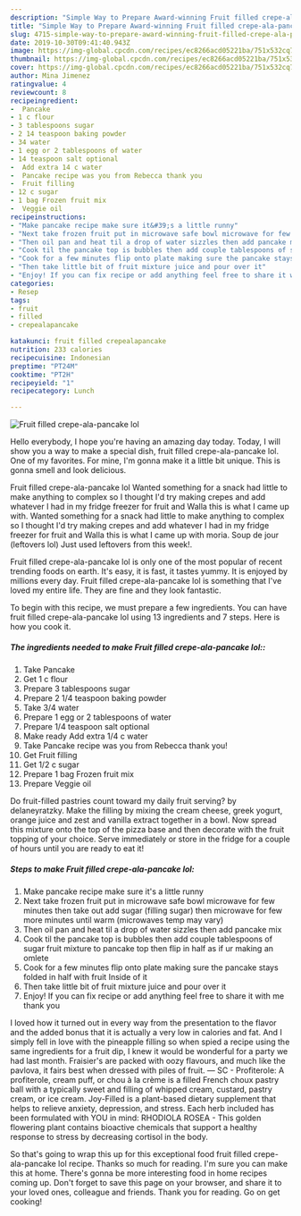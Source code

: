 ```yaml
---
description: "Simple Way to Prepare Award-winning Fruit filled crepe-ala-pancake lol"
title: "Simple Way to Prepare Award-winning Fruit filled crepe-ala-pancake lol"
slug: 4715-simple-way-to-prepare-award-winning-fruit-filled-crepe-ala-pancake-lol
date: 2019-10-30T09:41:40.943Z
image: https://img-global.cpcdn.com/recipes/ec8266acd05221ba/751x532cq70/fruit-filled-crepe-ala-pancake-lol-recipe-main-photo.jpg
thumbnail: https://img-global.cpcdn.com/recipes/ec8266acd05221ba/751x532cq70/fruit-filled-crepe-ala-pancake-lol-recipe-main-photo.jpg
cover: https://img-global.cpcdn.com/recipes/ec8266acd05221ba/751x532cq70/fruit-filled-crepe-ala-pancake-lol-recipe-main-photo.jpg
author: Mina Jimenez
ratingvalue: 4
reviewcount: 8
recipeingredient:
-  Pancake
- 1 c flour
- 3 tablespoons sugar
- 2 14 teaspoon baking powder
- 34 water
- 1 egg or 2 tablespoons of water
- 14 teaspoon salt optional
-  Add extra 14 c water
-  Pancake recipe was you from Rebecca thank you
-  Fruit filling
- 12 c sugar
- 1 bag Frozen fruit mix
-  Veggie oil
recipeinstructions:
- "Make pancake recipe make sure it&#39;s a little runny"
- "Next take frozen fruit put in microwave safe bowl microwave for few minutes then take out add sugar (filling sugar) then microwave for few more minutes until warm (microwaves temp may vary)"
- "Then oil pan and heat til a drop of water sizzles then add pancake mix"
- "Cook til the pancake top is bubbles then add couple tablespoons of sugar fruit mixture to pancake top then flip in half as if ur making an omlete"
- "Cook for a few minutes flip onto plate making sure the pancake stays folded in half with fruit Inside of it"
- "Then take little bit of fruit mixture juice and pour over it"
- "Enjoy! If you can fix recipe or add anything feel free to share it with me thank you"
categories:
- Resep
tags:
- fruit
- filled
- crepealapancake

katakunci: fruit filled crepealapancake
nutrition: 233 calories
recipecuisine: Indonesian
preptime: "PT24M"
cooktime: "PT2H"
recipeyield: "1"
recipecategory: Lunch

---
```



![Fruit filled crepe-ala-pancake lol](https://img-global.cpcdn.com/recipes/ec8266acd05221ba/751x532cq70/fruit-filled-crepe-ala-pancake-lol-recipe-main-photo.jpg)

Hello everybody, I hope you're having an amazing day today. Today, I will show you a way to make a special dish, fruit filled crepe-ala-pancake lol. One of my favorites. For mine, I'm gonna make it a little bit unique. This is gonna smell and look delicious.

Fruit filled crepe-ala-pancake lol Wanted something for a snack had little to make anything to complex so I thought I&#39;d try making crepes and add whatever I had in my fridge freezer for fruit and Walla this is what I came up with. Wanted something for a snack had little to make anything to complex so I thought I&#39;d try making crepes and add whatever I had in my fridge freezer for fruit and Walla this is what I came up with moria. Soup de jour (leftovers lol) Just used leftovers from this week!.

Fruit filled crepe-ala-pancake lol is only one of the most popular of recent trending foods on earth. It's easy, it is fast, it tastes yummy. It is enjoyed by millions every day. Fruit filled crepe-ala-pancake lol is something that I've loved my entire life. They are fine and they look fantastic.


To begin with this recipe, we must prepare a few ingredients. You can have fruit filled crepe-ala-pancake lol using 13 ingredients and 7 steps. Here is how you cook it.

##### The ingredients needed to make Fruit filled crepe-ala-pancake lol::

1. Take  Pancake
1. Get 1 c flour
1. Prepare 3 tablespoons sugar
1. Prepare 2 1/4 teaspoon baking powder
1. Take 3/4 water
1. Prepare 1 egg or 2 tablespoons of water
1. Prepare 1/4 teaspoon salt optional
1. Make ready  Add extra 1/4 c water
1. Take  Pancake recipe was you from Rebecca thank you!
1. Get  Fruit filling
1. Get 1/2 c sugar
1. Prepare 1 bag Frozen fruit mix
1. Prepare  Veggie oil


Do fruit-filled pastries count toward my daily fruit serving? by delaneyratzky. Make the filling by mixing the cream cheese, greek yogurt, orange juice and zest and vanilla extract together in a bowl. Now spread this mixture onto the top of the pizza base and then decorate with the fruit topping of your choice. Serve immediately or store in the fridge for a couple of hours until you are ready to eat it! 

##### Steps to make Fruit filled crepe-ala-pancake lol:

1. Make pancake recipe make sure it&#39;s a little runny
1. Next take frozen fruit put in microwave safe bowl microwave for few minutes then take out add sugar (filling sugar) then microwave for few more minutes until warm (microwaves temp may vary)
1. Then oil pan and heat til a drop of water sizzles then add pancake mix
1. Cook til the pancake top is bubbles then add couple tablespoons of sugar fruit mixture to pancake top then flip in half as if ur making an omlete
1. Cook for a few minutes flip onto plate making sure the pancake stays folded in half with fruit Inside of it
1. Then take little bit of fruit mixture juice and pour over it
1. Enjoy! If you can fix recipe or add anything feel free to share it with me thank you


I loved how it turned out in every way from the presentation to the flavor and the added bonus that it is actually a very low in calories and fat. And I simply fell in love with the pineapple filling so when spied a recipe using the same ingredients for a fruit dip, I knew it would be wonderful for a party we had last month. Fraisier&#39;s are packed with oozy flavours, and much like the pavlova, it fairs best when dressed with piles of fruit. — SC - Profiterole: A profiterole, cream puff, or chou à la crème is a filled French choux pastry ball with a typically sweet and filling of whipped cream, custard, pastry cream, or ice cream. Joy-Filled is a plant-based dietary supplement that helps to relieve anxiety, depression, and stress. Each herb included has been formulated with YOU in mind: RHODIOLA ROSEA - This golden flowering plant contains bioactive chemicals that support a healthy response to stress by decreasing cortisol in the body. 

So that's going to wrap this up for this exceptional food fruit filled crepe-ala-pancake lol recipe. Thanks so much for reading. I'm sure you can make this at home. There's gonna be more interesting food in home recipes coming up. Don't forget to save this page on your browser, and share it to your loved ones, colleague and friends. Thank you for reading. Go on get cooking!
